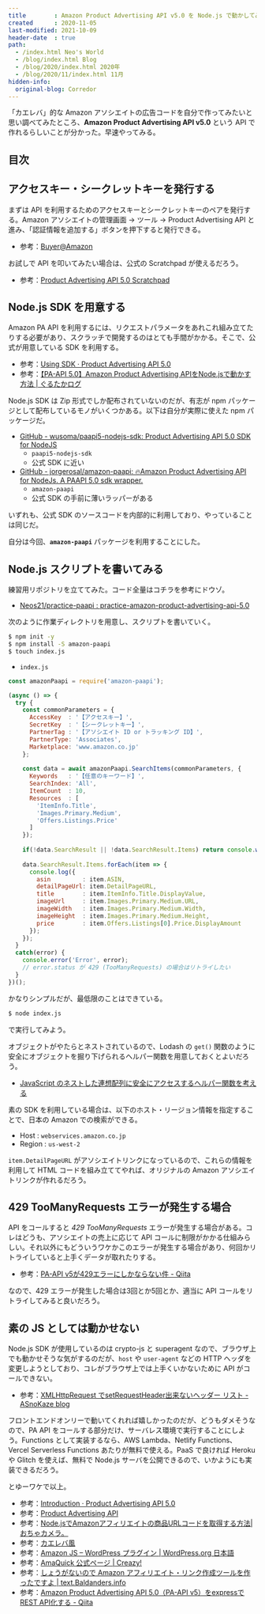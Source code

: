 ```yaml
---
title        : Amazon Product Advertising API v5.0 を Node.js で動かしてみた
created      : 2020-11-05
last-modified: 2021-10-09
header-date  : true
path:
  - /index.html Neo's World
  - /blog/index.html Blog
  - /blog/2020/index.html 2020年
  - /blog/2020/11/index.html 11月
hidden-info:
  original-blog: Corredor
---
```


「カエレバ」的な Amazon アソシエイトの広告コードを自分で作ってみたいと思い調べてみたところ、__Amazon Product Advertising API v5.0__ という API で作れるらしいことが分かった。早速やってみる。

## 目次

## アクセスキー・シークレットキーを発行する

まずは API を利用するためのアクセスキーとシークレットキーのペアを発行する。Amazon アソシエイトの管理画面 → ツール → Product Advertising API と進み、「認証情報を追加する」ボタンを押下すると発行できる。

- 参考：[Buyer@Amazon](https://buyer.d1v1b.com/)

お試しで API を叩いてみたい場合は、公式の Scratchpad が使えるだろう。

- 参考：[Product Advertising API 5.0 Scratchpad](https://webservices.amazon.co.jp/paapi5/scratchpad/index.html)

## Node.js SDK を用意する

Amazon PA API を利用するには、リクエストパラメータをあれこれ組み立てたりする必要があり、スクラッチで開発するのはとても手間がかかる。そこで、公式が用意している SDK を利用する。

- 参考：[Using SDK · Product Advertising API 5.0](https://webservices.amazon.com/paapi5/documentation/quick-start/using-sdk.html)
- 参考：[【PA-API 5.0】Amazon Product Advertising APIをNode.jsで動かす方法 | ぐるたかログ](https://gurutaka-log.com/paapi-v5-amazon-product-advertising-api-nodejs)

Node.js SDK は Zip 形式でしか配布されていないのだが、有志が npm パッケージとして配布しているモノがいくつかある。以下は自分が実際に使えた npm パッケージだ。

- [GitHub - wusoma/paapi5-nodejs-sdk: Product Advertising API 5.0 SDK for NodeJS](https://github.com/wusoma/paapi5-nodejs-sdk)
  - `paapi5-nodejs-sdk`
  - 公式 SDK に近い
- [GitHub - jorgerosal/amazon-paapi: 🔥Amazon Product Advertising API for NodeJs. A PAAPI 5.0 sdk wrapper.](https://github.com/jorgerosal/amazon-paapi)
  - `amazon-paapi`
  - 公式 SDK の手前に薄いラッパーがある

いずれも、公式 SDK のソースコードを内部的に利用しており、やっていることは同じだ。

自分は今回、__`amazon-paapi`__ パッケージを利用することにした。

## Node.js スクリプトを書いてみる

練習用リポジトリを立ててみた。コード全量はコチラを参考にドウゾ。

- [Neos21/practice-paapi : practice-amazon-product-advertising-api-5.0](https://github.com/Neos21/practice-paapi)

次のように作業ディレクトリを用意し、スクリプトを書いていく。

```bash
$ npm init -y
$ npm install -S amazon-paapi
$ touch index.js
```

- `index.js`

```javascript
const amazonPaapi = require('amazon-paapi');

(async () => {
  try {
    const commonParameters = {
      AccessKey  : '【アクセスキー】',
      SecretKey  : '【シークレットキー】',
      PartnerTag : '【アソシエイト ID or トラッキング ID】',
      PartnerType: 'Associates',
      Marketplace: 'www.amazon.co.jp'
    };
    
    const data = await amazonPaapi.SearchItems(commonParameters, {
      Keywords   : '【任意のキーワード】',
      SearchIndex: 'All',
      ItemCount  : 10,
      Resources  : [
        'ItemInfo.Title',
        'Images.Primary.Medium',
        'Offers.Listings.Price'
      ]
    });
    
    if(!data.SearchResult || !data.SearchResult.Items) return console.warn('Error', data);
    
    data.SearchResult.Items.forEach(item => {
      console.log({
        asin         : item.ASIN,
        detailPageUrl: item.DetailPageURL,
        title        : item.ItemInfo.Title.DisplayValue,
        imageUrl     : item.Images.Primary.Medium.URL,
        imageWidth   : item.Images.Primary.Medium.Width,
        imageHeight  : item.Images.Primary.Medium.Height,
        price        : item.Offers.Listings[0].Price.DisplayAmount
      });
    });
  }
  catch(error) {
    console.error('Error', error);
    // error.status が 429 (TooManyRequests) の場合はリトライしたい
  }
})();
```

かなりシンプルだが、最低限のことはできている。

```bash
$ node index.js
```

で実行してみよう。

オブジェクトがやたらとネストされているので、Lodash の `get()` 関数のように安全にオブジェクトを掘り下げられるヘルパー関数を用意しておくとよいだろう。

- [JavaScript のネストした連想配列に安全にアクセスするヘルパー関数を考える](/blog/2019/10/23-01.html)

素の SDK を利用している場合は、以下のホスト・リージョン情報を指定することで、日本の Amazon での検索ができる。

- Host : `webservices.amazon.co.jp`
- Region : `us-west-2`

`item.DetailPageURL` がアソシエイトリンクになっているので、これらの情報を利用して HTML コードを組み立ててやれば、オリジナルの Amazon アソシエイトリンクが作れるだろう。

## 429 TooManyRequests エラーが発生する場合

API をコールすると _429 TooManyRequests_ エラーが発生する場合がある。コレはどうも、アソシエイトの売上に応じて API コールに制限がかかる仕組みらしい。それ以外にもどういうワケかこのエラーが発生する場合があり、何回かリトライしていると上手くデータが取れたりする。

- 参考：[PA-API v5が429エラーにしかならない件 - Qiita](https://qiita.com/YKInoMT/items/667475a3746f9c107733)

なので、429 エラーが発生した場合は3回とか5回とか、適当に API コールをリトライしてみると良いだろう。

## 素の JS としては動かせない

Node.js SDK が使用しているのは crypto-js と superagent なので、ブラウザ上でも動かせそうな気がするのだが、`host` や `user-agent` などの HTTP ヘッダを変更しようとしており、コレがブラウザ上では上手くいかないために API がコールできない。

- 参考：[XMLHttpRequest でsetRequestHeader出来ないヘッダー リスト - ASnoKaze blog](https://asnokaze.hatenablog.com/entry/20110530/1306720270)

フロントエンドオンリーで動いてくれれば嬉しかったのだが、どうもダメそうなので、PA API をコールする部分だけ、サーバレス環境で実行することにしよう。Functions として実装するなら、AWS Lambda、Netlify Functions、Vercel Serverless Functions あたりが無料で使える。PaaS で良ければ Heroku や Glitch を使えば、無料で Node.js サーバを公開できるので、いかようにも実装できるだろう。

とゆーワケで以上。

- 参考：[Introduction · Product Advertising API 5.0](https://webservices.amazon.com/paapi5/documentation/)
- 参考：[Product Advertising API](https://images-na.ssl-images-amazon.com/images/G/09/associates/paapi/dg/index.html)
- 参考：[Node.jsでAmazonアフィリエイトの商品URLコードを取得する方法|おちゃカメラ。](https://photo-tea.com/p/1803/amazon-how-to-itemlookup-nodejs/)
- 参考：[カエレバ風](https://kaereba.com/wind/)
- 参考：[Amazon JS – WordPress プラグイン | WordPress.org 日本語](https://ja.wordpress.org/plugins/amazonjs/)
- 参考：[AmaQuick 公式ページ | Creazy!](https://creazy.net/amazon_quick_affiliate)
- 参考：[しょうがないので Amazon アフィリエイト・リンク作成ツールを作ったですよ | text.Baldanders.info](https://text.baldanders.info/release/2019/01/amazon-product-advertising-api/)
- 参考：[Amazon Product Advertising API 5.0（PA-API v5）をexpressでREST API化する - Qiita](https://qiita.com/sakatech-jp/items/81ae452b979336c6e90d)
